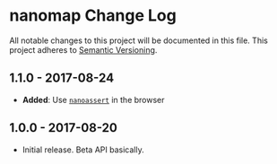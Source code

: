# nanomap Change Log
All notable changes to this project will be documented in this file.
This project adheres to [Semantic Versioning](http://semver.org/).

## 1.1.0 - 2017-08-24
* **Added**: Use [`nanoassert`](https://github.com/emilbayes/nanoassert) in the browser

## 1.0.0 - 2017-08-20
* Initial release.  Beta API basically.
